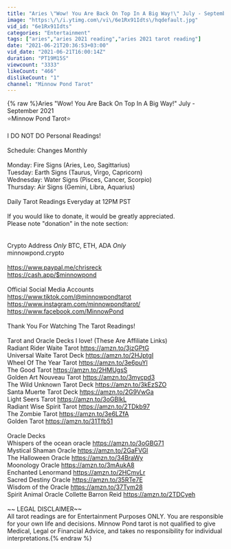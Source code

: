 ```yaml
---
title: "Aries \"Wow! You Are Back On Top In A Big Way!\" July - September 2021"
image: "https:\/\/i.ytimg.com\/vi\/6e1Rx91Idts\/hqdefault.jpg"
vid_id: "6e1Rx91Idts"
categories: "Entertainment"
tags: ["aries","aries 2021 reading","aries 2021 tarot reading"]
date: "2021-06-21T20:36:53+03:00"
vid_date: "2021-06-21T16:00:14Z"
duration: "PT19M15S"
viewcount: "3333"
likeCount: "466"
dislikeCount: "1"
channel: "Minnow Pond Tarot"
---
```

{% raw %}Aries &quot;Wow! You Are Back On Top In A Big Way!&quot; July - September 2021<br />⭐️Minnow Pond Tarot⭐️<br /><br />I DO NOT DO Personal Readings!<br /><br />Schedule: Changes Monthly <br /><br />Monday:  Fire Signs (Aries, Leo, Sagittarius)<br />Tuesday: Earth Signs (Taurus, Virgo, Capricorn) <br />Wednesday: Water Signs (Pisces, Cancer, Scorpio)<br />Thursday: Air Signs (Gemini, Libra, Aquarius)<br /><br />Daily Tarot Readings Everyday at 12PM PST<br /><br />If you would like to donate, it would be greatly appreciated.<br />Please note &quot;donation&quot; in the note section:<br /><br /><br />Crypto Address *Only* BTC, ETH, ADA *Only*<br />minnowpond.crypto<br /><br /><a rel="nofollow" target="blank" href="https://www.paypal.me/chrisreck">https://www.paypal.me/chrisreck</a><br /><a rel="nofollow" target="blank" href="https://cash.app/$minnowpond">https://cash.app/$minnowpond</a><br /><br />Official Social Media Accounts<br /><a rel="nofollow" target="blank" href="https://www.tiktok.com/@minnowpondtarot">https://www.tiktok.com/@minnowpondtarot</a><br /><a rel="nofollow" target="blank" href="https://www.instagram.com/minnowpondtarot/">https://www.instagram.com/minnowpondtarot/</a><br /><a rel="nofollow" target="blank" href="https://www.facebook.com/MinnowPond">https://www.facebook.com/MinnowPond</a><br /><br />Thank You For Watching The Tarot Readings!<br /><br />Tarot and Oracle Decks I love! (These Are Affiliate Links)<br />Radiant Rider Waite Tarot <a rel="nofollow" target="blank" href="https://amzn.to/3jzGPtG">https://amzn.to/3jzGPtG</a><br />Universal Waite Tarot Deck <a rel="nofollow" target="blank" href="https://amzn.to/2HJptgI">https://amzn.to/2HJptgI</a><br />Wheel Of The Year Tarot <a rel="nofollow" target="blank" href="https://amzn.to/3e6puYl">https://amzn.to/3e6puYl</a><br />The Good Tarot <a rel="nofollow" target="blank" href="https://amzn.to/2HMUgsS">https://amzn.to/2HMUgsS</a><br />Golden Art Nouveau Tarot <a rel="nofollow" target="blank" href="https://amzn.to/3mycpd3">https://amzn.to/3mycpd3</a><br />The Wild Unknown Tarot Deck <a rel="nofollow" target="blank" href="https://amzn.to/3kEzSZO">https://amzn.to/3kEzSZO</a><br />Santa Muerte Tarot Deck <a rel="nofollow" target="blank" href="https://amzn.to/2G9VwGa">https://amzn.to/2G9VwGa</a><br />Light Seers Tarot <a rel="nofollow" target="blank" href="https://amzn.to/3oGBlkL">https://amzn.to/3oGBlkL</a><br />Radiant Wise Spirit Tarot <a rel="nofollow" target="blank" href="https://amzn.to/2TDkb97">https://amzn.to/2TDkb97</a><br />The Zombie Tarot <a rel="nofollow" target="blank" href="https://amzn.to/3e6LZfA">https://amzn.to/3e6LZfA</a><br />Golden Tarot <a rel="nofollow" target="blank" href="https://amzn.to/31Tfb51">https://amzn.to/31Tfb51</a><br /><br />Oracle Decks <br />Whispers of the ocean oracle <a rel="nofollow" target="blank" href="https://amzn.to/3oGBG71">https://amzn.to/3oGBG71</a><br />Mystical Shaman Oracle <a rel="nofollow" target="blank" href="https://amzn.to/2GaFVGl">https://amzn.to/2GaFVGl</a><br />The Halloween Oracle <a rel="nofollow" target="blank" href="https://amzn.to/34BraWy">https://amzn.to/34BraWy</a><br />Moonology Oracle <a rel="nofollow" target="blank" href="https://amzn.to/3mAukA8">https://amzn.to/3mAukA8</a><br />Enchanted Lenormand <a rel="nofollow" target="blank" href="https://amzn.to/2HCmvLr">https://amzn.to/2HCmvLr</a><br />Sacred Destiny Oracle <a rel="nofollow" target="blank" href="https://amzn.to/35RTe7E">https://amzn.to/35RTe7E</a><br />Wisdom of the Oracle <a rel="nofollow" target="blank" href="https://amzn.to/37Tym28">https://amzn.to/37Tym28</a><br />Spirit Animal Oracle Collette Barron Reid <a rel="nofollow" target="blank" href="https://amzn.to/2TDCyeh">https://amzn.to/2TDCyeh</a><br /><br />~~ LEGAL DISCLAIMER~~<br />All tarot readings are for Entertainment Purposes ONLY. You are responsible for your own life and decisions. Minnow Pond tarot is not qualified to give Medical, Legal or Financial Advice, and takes no responsibility for individual interpretations.{% endraw %}
